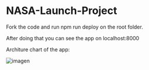 # NASA-Launch-Project

Fork the code and run npm run deploy on the root folder.

After doing that you can see the app on localhost:8000


Architure chart of the app:

![imagen](https://user-images.githubusercontent.com/110420840/210641470-78b7e676-6820-4d87-9c89-195dbccb4de9.png)
